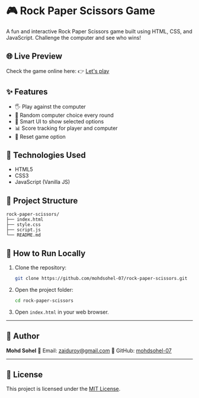# 🎮 Rock Paper Scissors Game

A fun and interactive Rock Paper Scissors game built using HTML, CSS, and JavaScript. Challenge the computer and see who wins!

## 🌐 Live Preview  

Check the game online here:
👉 [Let's play](https://mohdsohel-07.github.io/Rock-Paper-Scissors/)
 
## ✨ Features

* 🖐️ Play against the computer
* 🔄 Random computer choice every round
* 🧠 Smart UI to show selected options
* 📊 Score tracking for player and computer
* 🔁 Reset game option

## 🔧 Technologies Used

* HTML5
* CSS3
* JavaScript (Vanilla JS)

## 📁 Project Structure

```
rock-paper-scissors/
├── index.html
├── style.css
├── script.js
└── README.md
```

## 🚀 How to Run Locally

1. Clone the repository:

   ```bash
   git clone https://github.com/mohdsohel-07/rock-paper-scissors.git
   ```

2. Open the project folder:

   ```bash
   cd rock-paper-scissors
   ```

3. Open `index.html` in your web browser.


---

## 👤 Author

**Mohd Sohel**
📧 Email: [zaiduroy@gmail.com](mailto:zaiduroy@gmail.com)
🔗 GitHub: [mohdsohel-07](https://github.com/mohdsohel-07)

---

## 📄 License

This project is licensed under the [MIT License](LICENSE).
